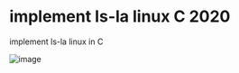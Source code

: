 # implement ls-la linux C 2020
implement ls-la linux in C

![image](https://user-images.githubusercontent.com/48412341/126073708-876ddc5a-a388-48a9-ac28-9e15c6b21a5b.png)
